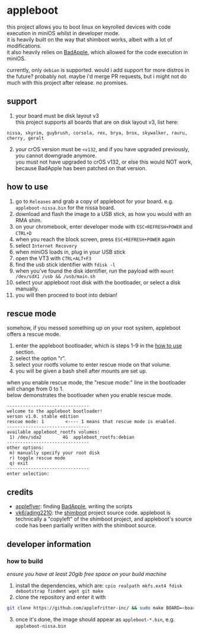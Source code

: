 # appleboot
this project allows you to boot linux on keyrolled devices with code execution in miniOS whilst in developer mode. \
it is heavily built on the way that shimboot works, albeit with a lot of modifications. \
it also heavily relies on [BadApple](https://github.com/applefritter-inc/BadApple), which allowed for the code execution in miniOS.

currently, only `debian` is supported. would i add support for more distros in the future? probably not. maybe i'd merge PR requests, but i might not do much with this project after release. no promises.

## support
1. your board must be disk layout v3 \
this project supports all boards that are on disk layout v3, list here:
```
nissa, skyrim, guybrush, corsola, rex, brya, brox, skywalker, rauru, cherry, geralt
```
2. your crOS version must be `<v132`, and if you have upgraded previously, you cannot downgrade anymore. \
you must not have upgraded to crOS v132, or else this would NOT work, because BadApple has been patched on that version.

## how to use
1. go to `Releases` and grab a copy of appleboot for your board. e.g. `appleboot-nissa.bin` for the nissa board.
2. download and flash the image to a USB stick, as how you would with an RMA shim.
3. on your chromebook, enter developer mode with `ESC+REFRESH+POWER` and `CTRL+D`
4. when you reach the block screen, press `ESC+REFRESH+POWER` again
5. select `Internet Recovery`
6. when miniOS loads in, plug in your USB stick
7. open the VT3 with `CTRL+ALT+F3`
8. find the usb stick identifier with `fdisk -l`
9. when you've found the disk identifier, run the payload with `mount /dev/sdX1 /usb && /usb/main.sh` 
10. select your appleboot root disk with the bootloader, or select a disk manually.
11. you will then proceed to boot into debian!

## rescue mode
somehow, if you messed something up on your root system, appleboot offers a rescue mode.
1. enter the appleboot bootloader, which is steps 1-9 in the [how to use](#how-to-use) section.
2. select the option "r".
3. select your rootfs volume to enter rescue mode on that volume.
4. you will be given a bash shell after mounts are set up.

when you enable rescue mode, the "rescue mode:" line in the bootloader will change from 0 to 1. \
below demonstrates the bootloader when you enable rescue mode.

```
-------------------------------
welcome to the appleboot bootloader!
verson v1.0. stable edition
rescue mode: 1        <---- 1 means that rescue mode is enabled.
-------------------------------
available appleboot_rootfs volumes:
 1) /dev/sda2        4G  appleboot_rootfs:debian
-------------------------------
other options:
 m) manually specify your root disk
 r) toggle rescue mode
 q) exit
-------------------------------
enter selection:
```

## credits
- [appleflyer](https://github.com/appleflyerv3): finding [BadApple](https://github.com/applefritter-inc/BadApple), writing the scripts
- [vk6/ading2210](https://github.com/ading2210/): the [shimboot](https://github.com/ading2210/shimboot) project source code. appleboot is technically a "copyleft" of the shimboot project, and appleboot's source code has been partially written with the shimboot source.

## developer information

### how to build
*ensure you have at least 20gib free space on your build machine*

1. install the dependencies, which are: `cpio realpath mkfs.ext4 fdisk debootstrap findmnt wget git make`
2. clone the repository and enter it with
```sh
git clone https://github.com/applefritter-inc/ && sudo make BOARD=<board>
```
3. once it's done, the image should appear as `appleboot-*.bin`, e.g. `appleboot-nissa.bin`
